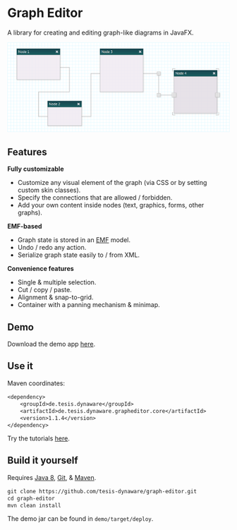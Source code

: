 Graph Editor
==========

A library for creating and editing graph-like diagrams in JavaFX.

![The graph editor with some custom skins.](screenshot.png)

## Features

**Fully customizable**
+ Customize any visual element of the graph (via CSS or by setting custom skin classes).
+ Specify the connections that are allowed / forbidden.
+ Add your own content inside nodes (text, graphics, forms, other graphs).

**EMF-based**
+ Graph state is stored in an [EMF](http://www.eclipse.org/modeling/emf/ "EMF Project Homepage") model.
+ Undo / redo any action.
+ Serialize graph state easily to / from XML.

**Convenience features**
+ Single & multiple selection.
+ Cut / copy / paste.
+ Alignment & snap-to-grid.
+ Container with a panning mechanism & minimap.

## Demo

Download the demo app [here](https://github.com/tesis-dynaware/graph-editor/releases).

## Use it

Maven coordinates:

    <dependency>
        <groupId>de.tesis.dynaware</groupId>
        <artifactId>de.tesis.dynaware.grapheditor.core</artifactId>
        <version>1.1.4</version>
    </dependency>

Try the tutorials [here](https://github.com/tesis-dynaware/graph-editor/wiki).

## Build it yourself

Requires [Java 8](http://www.oracle.com/technetwork/java/javase/downloads/index.html), [Git](http://git-scm.com/), & [Maven](http://maven.apache.org/).

    git clone https://github.com/tesis-dynaware/graph-editor.git
    cd graph-editor
    mvn clean install
    
The demo jar can be found in ```demo/target/deploy```.
